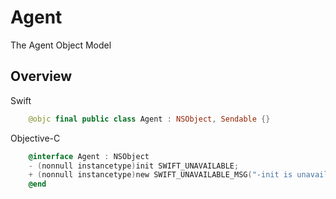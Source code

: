 # Agent

The Agent Object Model

## Overview

Swift
```swift
    @objc final public class Agent : NSObject, Sendable {}
```

Objective-C
```objective-c
    @interface Agent : NSObject
    - (nonnull instancetype)init SWIFT_UNAVAILABLE;
    + (nonnull instancetype)new SWIFT_UNAVAILABLE_MSG("-init is unavailable");
    @end
```
